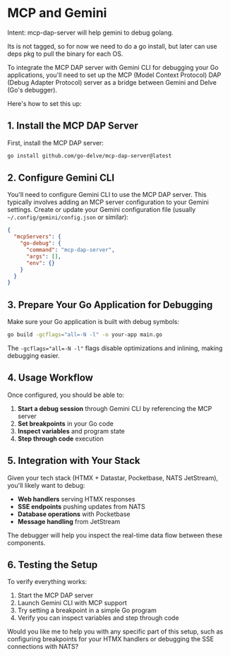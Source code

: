 # MCP and Gemini

Intent: mcp-dap-server will help gemini to debug golang.

Its is not tagged, so for now we need to do a go install, but later can use deps pkg to pull the binary for each OS.

To integrate the MCP DAP server with Gemini CLI for debugging your Go applications, you'll need to set up the MCP (Model Context Protocol) DAP (Debug Adapter Protocol) server as a bridge between Gemini and Delve (Go's debugger).

Here's how to set this up:

## 1. Install the MCP DAP Server

First, install the MCP DAP server:

```bash
go install github.com/go-delve/mcp-dap-server@latest
```

## 2. Configure Gemini CLI

You'll need to configure Gemini CLI to use the MCP DAP server. This typically involves adding an MCP server configuration to your Gemini settings. Create or update your Gemini configuration file (usually `~/.config/gemini/config.json` or similar):

```json
{
  "mcpServers": {
    "go-debug": {
      "command": "mcp-dap-server",
      "args": [],
      "env": {}
    }
  }
}
```

## 3. Prepare Your Go Application for Debugging

Make sure your Go application is built with debug symbols:

```bash
go build -gcflags="all=-N -l" -o your-app main.go
```

The `-gcflags="all=-N -l"` flags disable optimizations and inlining, making debugging easier.

## 4. Usage Workflow

Once configured, you should be able to:

1. **Start a debug session** through Gemini CLI by referencing the MCP server
2. **Set breakpoints** in your Go code
3. **Inspect variables** and program state
4. **Step through code** execution

## 5. Integration with Your Stack

Given your tech stack (HTMX + Datastar, Pocketbase, NATS JetStream), you'll likely want to debug:

- **Web handlers** serving HTMX responses
- **SSE endpoints** pushing updates from NATS
- **Database operations** with Pocketbase
- **Message handling** from JetStream

The debugger will help you inspect the real-time data flow between these components.

## 6. Testing the Setup

To verify everything works:

1. Start the MCP DAP server
2. Launch Gemini CLI with MCP support
3. Try setting a breakpoint in a simple Go program
4. Verify you can inspect variables and step through code

Would you like me to help you with any specific part of this setup, such as configuring breakpoints for your HTMX handlers or debugging the SSE connections with NATS?